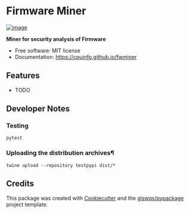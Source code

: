 # Firmware Miner

[![image](https://img.shields.io/pypi/v/fwminer.svg)](https://pypi.python.org/pypi/fwminer)

**Miner for security analysis of Firmware**

-   Free software: MIT license
-   Documentation: https://cpuinfo.github.io/fwminer

## Features

-   TODO

## Developer Notes

### Testing

```
pytest
```

### Uploading the distribution archives¶

```
twine upload --repository testpypi dist/*
```

## Credits

This package was created with [Cookiecutter](https://github.com/cookiecutter/cookiecutter) and the [giswqs/pypackage](https://github.com/giswqs/pypackage) project template.
